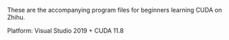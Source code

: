 These are the accompanying program files for beginners learning CUDA on Zhihu.

Platform: Visual Studio 2019 + CUDA 11.8
